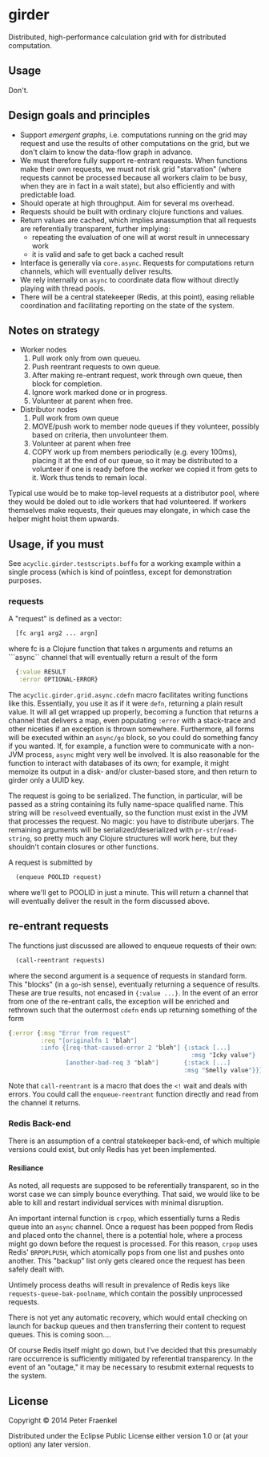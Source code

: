 # girder

Distributed, high-performance calculation grid with for distributed
computation.

## Usage

Don't.

## Design goals and principles

* Support _emergent graphs_, i.e. computations running on the grid may
  request and use the results of other computations on the grid,
  but we don't claim to know the data-flow graph in advance.
* We must therefore fully support re-entrant requests.  When
  functions make their own requests, we must not risk grid
  "starvation" (where requests cannot be processed because all workers
  claim to be busy, when they are in fact in a wait state),
  but also efficiently and with predictable load.
* Should operate at high throughput.  Aim for several ms overhead.
* Requests should be built with ordinary clojure functions and values.
* Return values are cached, which implies anassumption 
  that all requests are referentially transparent, further implying:
  * repeating the evaluation of one will at worst
    result in unnecessary work
  * it is valid and safe to get back a cached result
* Interface is generally via ```core.async```.  Requests for computations
  return channels, which will eventually deliver results.
* We rely internally on ```async``` to coordinate data flow without directly
  playing with thread pools.
* There will be a central statekeeper (Redis, at this point),
  easing reliable coordination and facilitating reporting on the state of the system.


## Notes on strategy

* Worker nodes
   1. Pull work only from own queueu.
   2. Push reentrant requests to own queue.
   3. After making re-entrant request, work through own queue, then block for completion.
   4. Ignore work marked done or in progress.
   5. Volunteer at parent when free.
* Distributor nodes
   1. Pull work from own queue
   2. MOVE/push work to member node queues if they volunteer, possibly based on criteria, then unvolunteer them.
   3. Volunteer at parent when free
   4. COPY work up from members periodically (e.g. every 100ms), placing it at the end of our queue,
      so it may be distributed to a volunteer if one is ready before
      the worker we copied it from gets to it.  Work thus tends to remain local.

Typical use would be to make top-level requests at a distributor pool, where they would be doled out to
idle workers that had volunteered.  If workers themselves make requests, their queues may elongate, in which
case the helper might hoist them upwards.

## Usage, if you must

See ```acyclic.girder.testscripts.boffo``` for a working example within a single process (which is kind of
pointless, except for demonstration purposes.

### requests

A "request" is defined as a vector:
~~~.clj
  [fc arg1 arg2 ... argn]
~~~
where fc is a Clojure function that takes n arguments and returns an ```async`` channel that will eventually
return a result of the form

~~~.clj
  {:value RESULT
   :error OPTIONAL-ERROR}
~~~

The ```acyclic.girder.grid.async.cdefn``` macro facilitates writing
functions like this.  Essentially, you use it as if it were
```defn```, returning a plain result value.  It will all get wrapped
up properly, becoming a function that returns a channel that delivers
a map, even populating ```:error``` with a stack-trace and other
niceties if an exception is thrown somewhere.  Furthermore, all forms
will be executed within an ```async/go``` block, so you could do
something fancy if you wanted.  If, for example, a function were to
communicate with a non-JVM process, ```async``` might very well be
involved.  It is also reasonable for the function to interact with
databases of its own; for example, it might memoize its output in a
disk- and/or cluster-based store, and then return to girder only a UUID key.

The request is going to be serialized.  The function, in particular,
will be passed as a string containing its fully name-space qualified
name.  This string will be ```resolve```ed eventually, so the function
must exist in the JVM that processes the request.  No magic: you have
to distribute uberjars.  The remaining arguments will be
serialized/deserialized with ```pr-str```/```read-string```, so pretty
much any Clojure structures will work here, but they shouldn't contain
closures or other functions.

A request is submitted by
~~~.clj
  (enqueue POOLID request)
~~~
where we'll get to POOLID in just a minute.  This will return a channel that will eventually deliver the result in
the form discussed above.

## re-entrant requests

The functions just discussed are allowed to enqueue requests of their own:
~~~.clj
  (call-reentrant requests)
~~~
where the second argument is a sequence of requests in standard form.  This
"blocks" (in a ```go```-ish sense), eventually returning a sequence of results.
These are true results, not encased in ```{:value ...}```.  In the event of
an error from one of the re-entrant calls, the exception will be enriched
and rethrown such that the outermost ```cdefn``` ends up returning something of the form
~~~.clj
{:error {:msg "Error from request"
         :req "[originalfn 1 "blah"]
		 :info {[req-that-caused-error 2 "bleh"] {:stack [...]
		                                           :msg "Icky value"}
	            [another-bad-req 3 "blah"]       {:stack [...]
		                                         :msg "Smelly value"}}}}
~~~												 
Note that ```call-reentrant``` is a macro that does the ```<!``` wait and
deals with errors.  You could call the ```enqueue-reentrant``` function
directly and read from the channel it returns.


### Redis Back-end

There is an assumption of a central statekeeper back-end, of which
multiple versions could exist, but only Redis has yet been
implemented.

#### Resiliance

As noted, all requests are supposed to be referentially transparent,
so in the worst case we can simply bounce everything.  That said, we
would like to be able to kill and restart individual services with
minimal disruption.

An important internal function is ```crpop```, which essentially turns
a Redis queue into an ```async``` channel.  Once a request has been popped
from Redis and placed onto the channel, there is a potential hole, where
a process might go down before the request is processed.  For this reason,
```crpop``` uses Redis' ```BRPOPLPUSH```, which atomically pops from one
list and pushes onto another.  This "backup" list only gets cleared once
the request has been safely dealt with.

Untimely process deaths will result in prevalence of Redis keys like
```requests-queue-bak-poolname```, which contain the possibly unprocessed
requests.

There is not yet any automatic recovery, which would entail checking on
launch for backup queues and then transferring their content to request
queues.  This is coming soon....

Of course Redis itself might go down, but I've decided that this
presumably rare occurrence is sufficiently mitigated by referential
transparency.  In the event of an "outage," it may be necessary to resubmit
external requests to the system.

## License

Copyright © 2014 Peter Fraenkel

Distributed under the Eclipse Public License either version 1.0 or (at
your option) any later version.

